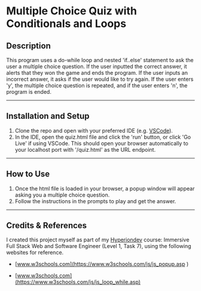 # **Multiple Choice Quiz with Conditionals and Loops**

## **Description**
This program uses a do-while loop and nested 'if..else' statement to ask the user a multiple choice question. If the user inputted the correct answer, it alerts that they won the game and ends the program. If the user inputs an incorrect answer, it asks if the user would like to try again. If the user enters 'y', the multiple choice question is repeated, and if the user enters 'n', the program is ended.

<hr>


## **Installation and Setup**
1. Clone the repo and open with your preferred IDE (e.g. [VSCode](https://code.visualstudio.com/docs/setup/setup-overview)).
2. In the IDE, open the quiz.html file and click the 'run' button, or click 'Go Live' if using VSCode. This should open your browser automatically to your localhost port with '/quiz.html' as the URL endpoint.

<hr>

## **How to Use**
1. Once the html file is loaded in your browser, a popup window will appear asking you a multiple choice question.
2. Follow the instructions in the prompts to play and get the answer.

<hr>


## **Credits & References** 
I created this project myself as part of my [Hyperiondev](https://www.hyperiondev.com/) course: Immersive Full Stack Web and Software Engineer (Level 1, Task 7), using the following websites for reference.

* [www.w3schools.com](https://www.w3schools.com/js/js_popup.asp )

* [www.w3schools.com](https://www.w3schools.com/js/js_loop_while.asp)

